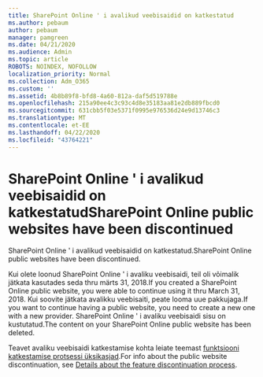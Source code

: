 ```yaml
---
title: SharePoint Online ' i avalikud veebisaidid on katkestatud
ms.author: pebaum
author: pebaum
manager: pamgreen
ms.date: 04/21/2020
ms.audience: Admin
ms.topic: article
ROBOTS: NOINDEX, NOFOLLOW
localization_priority: Normal
ms.collection: Adm_O365
ms.custom: ''
ms.assetid: 4b8b89f8-bfd8-4a60-812a-daf5d519788e
ms.openlocfilehash: 215a90ee4c3c93c4d8e35183aa81e2db889fbcd0
ms.sourcegitcommit: 631cbb5f03e5371f0995e976536d24e9d13746c3
ms.translationtype: MT
ms.contentlocale: et-EE
ms.lasthandoff: 04/22/2020
ms.locfileid: "43764221"
---
```

# <a name="sharepoint-online-public-websites-have-been-discontinued"></a><span data-ttu-id="8c74d-102">SharePoint Online ' i avalikud veebisaidid on katkestatud</span><span class="sxs-lookup"><span data-stu-id="8c74d-102">SharePoint Online public websites have been discontinued</span></span>

<span data-ttu-id="8c74d-103">SharePoint Online ' i avalikud veebisaidid on katkestatud.</span><span class="sxs-lookup"><span data-stu-id="8c74d-103">SharePoint Online public websites have been discontinued.</span></span>

<span data-ttu-id="8c74d-104">Kui olete loonud SharePoint Online ' i avaliku veebisaidi, teil oli võimalik jätkata kasutades seda thru märts 31, 2018.</span><span class="sxs-lookup"><span data-stu-id="8c74d-104">If you created a SharePoint Online public website, you were able to continue using it thru March 31, 2018.</span></span> <span data-ttu-id="8c74d-105">Kui soovite jätkata avalikku veebisaiti, peate looma uue pakkujaga.</span><span class="sxs-lookup"><span data-stu-id="8c74d-105">If you want to continue having a public website, you need to create a new one with a new provider.</span></span> <span data-ttu-id="8c74d-106">SharePoint Online ' i avaliku veebisaidi sisu on kustutatud.</span><span class="sxs-lookup"><span data-stu-id="8c74d-106">The content on your SharePoint Online public website has been deleted.</span></span>

<span data-ttu-id="8c74d-107">Teavet avaliku veebisaidi katkestamise kohta leiate teemast [funktsiooni katkestamise protsessi üksikasjad](https://go.microsoft.com/fwlink/?linkid=866980).</span><span class="sxs-lookup"><span data-stu-id="8c74d-107">For info about the public website discontinuation, see [Details about the feature discontinuation process](https://go.microsoft.com/fwlink/?linkid=866980).</span></span>

